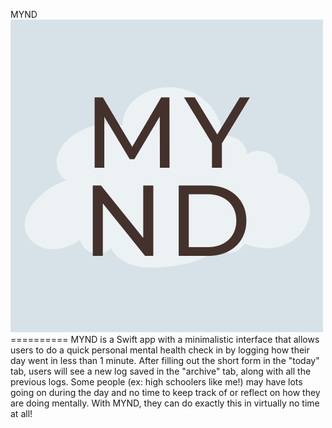 MYND
![MYND](./MYNDlogo.png)==========
MYND is a Swift app with a minimalistic interface that allows users to do a quick personal mental health
check in by logging how their day went in less than 1 minute. After filling out the short form
in the "today" tab, users will see a new log saved in the "archive" tab, along with all the previous 
logs. Some people (ex: high schoolers like me!) may have lots going on during the day and no time 
to keep track of or reflect on how they are doing mentally. With MYND, they can do exactly this in
virtually no time at all!


